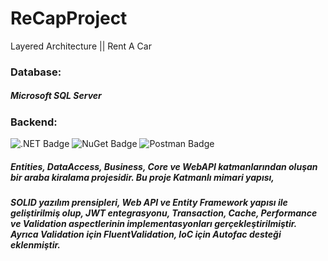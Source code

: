# ReCapProject
Layered Architecture || Rent A Car 

### Database:
##### Microsoft SQL Server <br/>
### Backend:
![.NET Badge](https://img.shields.io/badge/.NET-5C2D91?style=for-the-badge&logo=.net&logoColor=white)
![NuGet Badge](https://img.shields.io/badge/NuGet-004880?style=for-the-badge&logo=nuget&logoColor=white)
![Postman Badge](https://img.shields.io/badge/Postman-FF6C37?style=for-the-badge&logo=Postman&logoColor=white)
##### Entities, DataAccess, Business, Core ve WebAPI katmanlarından oluşan bir araba kiralama projesidir. Bu proje Katmanlı mimari yapısı,
##### SOLID yazılım prensipleri, Web API ve Entity Framework yapısı ile geliştirilmiş olup, JWT entegrasyonu, Transaction, Cache, Performance ve Validation aspectlerinin implementasyonları gerçekleştirilmiştir. Ayrıca Validation için FluentValidation, IoC için Autofac desteği eklenmiştir.




